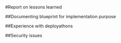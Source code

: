 #Report on lessons learned

##Documenting blueprint for implementation purpose

##Experience with deployathons

##Security issues
